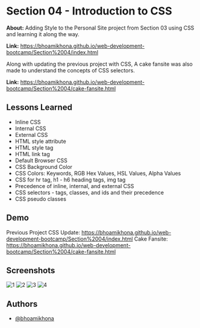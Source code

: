 
# Section 04 - Introduction to CSS

**About:** Adding Style to the Personal Site project from Section 03 using CSS and learning it along the way.

**Link:** https://bhoamikhona.github.io/web-development-bootcamp/Section%2004/index.html

Along with updating the previous project with CSS, A cake fansite was also made to understand the concepts of CSS selectors.

**Link:** https://bhoamikhona.github.io/web-development-bootcamp/Section%2004/cake-fansite.html

## Lessons Learned

- Inline CSS
- Internal CSS
- External CSS
- HTML style attribute
- HTML style tag
- HTML link tag
- Default Browser CSS
- CSS Background Color
- CSS Colors: Keywords, RGB Hex Values, HSL Values, Alpha Values
- CSS for hr tag, h1 - h6 heading tags, img tag
- Precedence of inline, internal, and external CSS
- CSS selectors - tags, classes, and ids and their precedence
- CSS pseudo classes
## Demo
Previous Project CSS Update: https://bhoamikhona.github.io/web-development-bootcamp/Section%2004/index.html
Cake Fansite: https://bhoamikhona.github.io/web-development-bootcamp/Section%2004/cake-fansite.html

## Screenshots

![1](https://user-images.githubusercontent.com/50435319/200749795-e91f64da-dc1f-43a8-b3c7-a19261cb273f.PNG)
![2](https://user-images.githubusercontent.com/50435319/200749800-ce9d5056-a107-4aac-9fc4-a5eb8187f082.PNG)
![3](https://user-images.githubusercontent.com/50435319/200749802-8223a1b8-6087-40b8-a900-edb233eaafdd.PNG)
![4](https://user-images.githubusercontent.com/50435319/200749804-1ff5ad53-53f2-4eda-a5b8-d76a084cabaf.PNG)

## Authors

- [@bhoamikhona](https://github.com/bhoamikhona)

